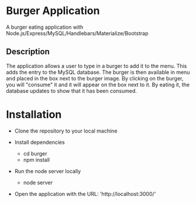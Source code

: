 # Burger Application

A burger eating application with Node.js/Express/MySQL/Handlebars/Materialize/Bootstrap

## Description

The application allows a user to type in a burger to add it to the menu. This adds the entry to the MySQL database. The burger is then available in menu and placed in the box next to the burger image. By clicking on the burger, you will "consume" it and it will appear on the box next to it. By eating it, the database updates to show that it has been consumed. 

# Installation

* Clone the repository to your local machine
* Install dependencies
    * cd burger
    * npm install

* Run the node server locally
    * node server

* Open the application with the URL: 'http://localhost:3000/' 


